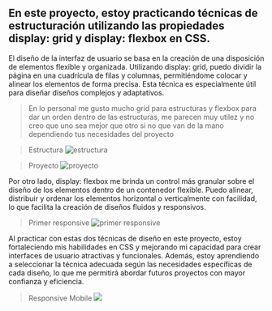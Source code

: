 ## En este proyecto, estoy practicando técnicas de estructuración utilizando las propiedades display: grid y display: flexbox en CSS.

El diseño de la interfaz de usuario se basa en la creación de una disposición de elementos flexible y organizada. Utilizando display: grid, puedo dividir la página en una cuadrícula de filas y columnas, permitiéndome colocar y alinear los elementos de forma precisa. Esta técnica es especialmente útil para diseñar diseños complejos y adaptativos.

> En lo personal me gusto mucho grid para estructuras y flexbox para dar un orden dentro de las estructuras, me parecen  muy utilez y no creo que uno sea mejor que otro si no que van de la mano dependiendo tus necesidades del proyecto

> Estructura
![estructura](https://github.com/danielandradecv/Ptactica-de-Display-Grid-y-FlexBox/blob/main/img/4.jpg)

> Proyecto
![proyecto](https://github.com/danielandradecv/Ptactica-de-Display-Grid-y-FlexBox/blob/main/img/1.jpg)

Por otro lado, display: flexbox me brinda un control más granular sobre el diseño de los elementos dentro de un contenedor flexible. Puedo alinear, distribuir y ordenar los elementos horizontal o verticalmente con facilidad, lo que facilita la creación de diseños fluidos y responsivos.

> Primer responsive
![primer responsive](https://github.com/danielandradecv/Ptactica-de-Display-Grid-y-FlexBox/blob/main/img/2.jpg)

Al practicar con estas dos técnicas de diseño en este proyecto, estoy fortaleciendo mis habilidades en CSS y mejorando mi capacidad para crear interfaces de usuario atractivas y funcionales. Además, estoy aprendiendo a seleccionar la técnica adecuada según las necesidades específicas de cada diseño, lo que me permitirá abordar futuros proyectos con mayor confianza y eficiencia.

> Responsive Mobile
![](https://github.com/danielandradecv/Ptactica-de-Display-Grid-y-FlexBox/blob/main/img/3.jpg)
